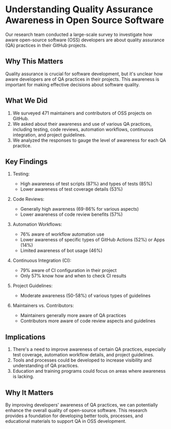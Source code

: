 # Understanding Quality Assurance Awareness in Open Source Software

Our research team conducted a large-scale survey to investigate how aware open-source software (OSS) developers are about quality assurance (QA) practices in their GitHub projects.

## Why This Matters

Quality assurance is crucial for software development, but it's unclear how aware developers are of QA practices in their projects. This awareness is important for making effective decisions about software quality.

## What We Did

1. We surveyed 471 maintainers and contributors of OSS projects on GitHub.
2. We asked about their awareness and use of various QA practices, including testing, code reviews, automation workflows, continuous integration, and project guidelines.
3. We analyzed the responses to gauge the level of awareness for each QA practice.

## Key Findings

1. Testing:
   - High awareness of test scripts (87%) and types of tests (85%)
   - Lower awareness of test coverage details (53%)

2. Code Reviews:
   - Generally high awareness (69-86% for various aspects)
   - Lower awareness of code review benefits (57%)

3. Automation Workflows:
   - 76% aware of workflow automation use
   - Lower awareness of specific types of GitHub Actions (52%) or Apps (14%)
   - Limited awareness of bot usage (46%)

4. Continuous Integration (CI):
   - 79% aware of CI configuration in their project
   - Only 57% know how and when to check CI results

5. Project Guidelines:
   - Moderate awareness (50-58%) of various types of guidelines

6. Maintainers vs. Contributors:
   - Maintainers generally more aware of QA practices
   - Contributors more aware of code review aspects and guidelines

## Implications

1. There's a need to improve awareness of certain QA practices, especially test coverage, automation workflow details, and project guidelines.
2. Tools and processes could be developed to increase visibility and understanding of QA practices.
3. Education and training programs could focus on areas where awareness is lacking.

## Why It Matters

By improving developers' awareness of QA practices, we can potentially enhance the overall quality of open-source software. This research provides a foundation for developing better tools, processes, and educational materials to support QA in OSS development.
